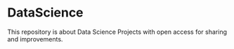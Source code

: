# DataScience
This repository is about Data Science Projects with open access for sharing and improvements. 
